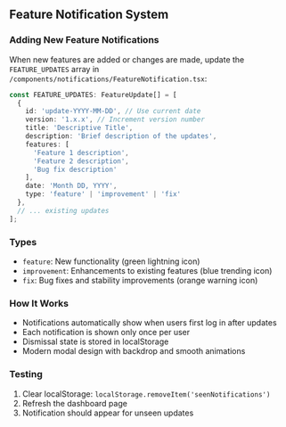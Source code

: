 ## Feature Notification System

### Adding New Feature Notifications

When new features are added or changes are made, update the `FEATURE_UPDATES` array in `/components/notifications/FeatureNotification.tsx`:

```typescript
const FEATURE_UPDATES: FeatureUpdate[] = [
  {
    id: 'update-YYYY-MM-DD', // Use current date
    version: '1.x.x', // Increment version number  
    title: 'Descriptive Title',
    description: 'Brief description of the updates',
    features: [
      'Feature 1 description',
      'Feature 2 description', 
      'Bug fix description'
    ],
    date: 'Month DD, YYYY',
    type: 'feature' | 'improvement' | 'fix'
  },
  // ... existing updates
];
```

### Types
- `feature`: New functionality (green lightning icon)
- `improvement`: Enhancements to existing features (blue trending icon) 
- `fix`: Bug fixes and stability improvements (orange warning icon)

### How It Works
- Notifications automatically show when users first log in after updates
- Each notification is shown only once per user
- Dismissal state is stored in localStorage
- Modern modal design with backdrop and smooth animations

### Testing
1. Clear localStorage: `localStorage.removeItem('seenNotifications')`
2. Refresh the dashboard page
3. Notification should appear for unseen updates
